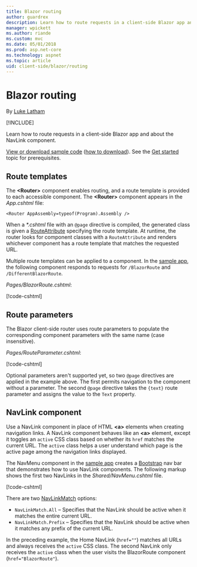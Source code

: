```yaml
---
title: Blazor routing
author: guardrex
description: Learn how to route requests in a client-side Blazor app and about the NavLink component.
manager: wpickett
ms.author: riande
ms.custom: mvc
ms.date: 05/01/2018
ms.prod: asp.net-core
ms.technology: aspnet
ms.topic: article
uid: client-side/blazor/routing
---
```

# Blazor routing

By [Luke Latham](https://github.com/guardrex)

[!INCLUDE[](~/includes/blazor-preview-notice.md)]

Learn how to route requests in a client-side Blazor app and about the NavLink component.

[View or download sample code](https://github.com/aspnet/Blazor.Docs/tree/master/docs/common/samples/) ([how to download](xref:client-side/blazor/index#view-and-download-samples)). See the [Get started](xref:client-side/blazor/get-started) topic for prerequisites.

## Route templates

The **&lt;Router&gt;** component enables routing, and a route template is provided to each accessible component. The **&lt;Router&gt;** component appears in the *App.cshtml* file:

```cshtml
<Router AppAssembly=typeof(Program).Assembly />
```

When a *\*.cshtml* file with an `@page` directive is compiled, the generated class is given a [RouteAttribute](https://docs.microsoft.com/dotnet/api/microsoft.aspnetcore.mvc.routeattribute) specifying the route template. At runtime, the router looks for component classes with a `RouteAttribute` and renders whichever component has a route template that matches the requested URL.

Multiple route templates can be applied to a component. In the [sample app](https://github.com/aspnet/Blazor.Docs/tree/master/docs/common/samples/), the following component responds to requests for `/BlazorRoute` and `/DifferentBlazorRoute`.

*Pages/BlazorRoute.cshtml*:

[!code-cshtml[](common/samples/2.x/BlazorSample/Pages/BlazorRoute.cshtml?start=1&end=4)]

## Route parameters

The Blazor client-side router uses route parameters to populate the corresponding component parameters with the same name (case insensitive).

*Pages/RouteParameter.cshtml*:

[!code-cshtml[](common/samples/2.x/BlazorSample/Pages/RouteParameter.cshtml?start=1&end=8)]

Optional parameters aren't supported yet, so two `@page` directives are applied in the example above. The first permits navigation to the component without a parameter. The second `@page` directive takes the `{text}` route parameter and assigns the value to the `Text` property.

## NavLink component

Use a NavLink component in place of HTML **\<a>** elements when creating navigation links. A NavLink component behaves like an **\<a>** element, except it toggles an `active` CSS class based on whether its `href` matches the current URL. The `active` class helps a user understand which page is the active page among the navigation links displayed.

The NavMenu component in the [sample app](https://github.com/aspnet/Blazor.Docs/tree/master/docs/common/samples/) creates a [Bootstrap](https://getbootstrap.com/docs/) nav bar that demonstrates how to use NavLink components. The following markup shows the first two NavLinks in the *Shared/NavMenu.cshtml* file.

[!code-cshtml[](common/samples/2.x/BlazorSample/Shared/NavMenu.cshtml?start=13&end=24&highlight=4-6,9-11)]

There are two [NavLinkMatch](/api/Microsoft.AspNetCore.Blazor.Routing.NavLinkMatch.html) options:

* `NavLinkMatch.All` &ndash; Specifies that the NavLink should be active when it matches the entire current URL.
* `NavLinkMatch.Prefix` &ndash; Specifies that the NavLink should be active when it matches any prefix of the current URL.

In the preceding example, the Home NavLink (`href=""`) matches all URLs and always receives the `active` CSS class. The second NavLink only receives the `active` class when the user visits the BlazorRoute component (`href="BlazorRoute"`).
